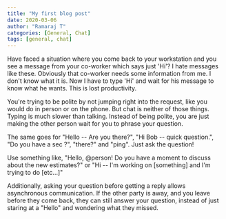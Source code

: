```yaml
---
title: "My first blog post"
date: 2020-03-06
author: "Ramaraj T"
categories: [General, Chat]
tags: [general, chat]
---
```

Have faced a situation where you come back to your workstation and you see a message from your co-worker which says just 'Hi'? I hate messages like these. Obviously that co-worker needs some information from me. I don't know what it is. Now I have to type 'Hi' and wait for his message to know what he wants. This is lost productivity.

You're trying to be polite by not jumping right into the request, like you would do in person or on the phone. But chat is neither of those things. Typing is much slower than talking. Instead of being polite, you are just making the other person wait for you to phrase your question.

The same goes for "Hello -- Are you there?", "Hi Bob -- quick question.", "Do you have a sec ?", "there?" and "ping". Just ask the question!

Use something like, "Hello, @person! Do you have a moment to discuss about the new estimates?" or "Hi -- I'm working on [something] and I'm trying to do [etc...]"

Additionally, asking your question before getting a reply allows asynchronous communication. If the other party is away, and you leave before they come back, they can still answer your question, instead of just staring at a "Hello" and wondering what they missed.
